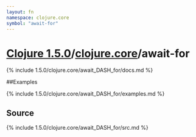 ```yaml
---
layout: fn
namespace: clojure.core
symbol: "await-for"
---
```


# [Clojure 1.5.0](../../)/[clojure.core](../)/await-for

{% include 1.5.0/clojure.core/await_DASH_for/docs.md %}

##Examples

{% include 1.5.0/clojure.core/await_DASH_for/examples.md %}
## Source
{% include 1.5.0/clojure.core/await_DASH_for/src.md %}

